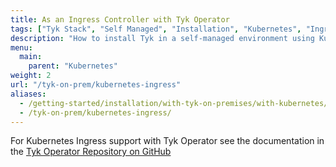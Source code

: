 ```yaml
---
title: As an Ingress Controller with Tyk Operator
tags: ["Tyk Stack", "Self Managed", "Installation", "Kubernetes", "Ingress", "Service Mesh", "Tyk Operator"]
description: "How to install Tyk in a self-managed environment using Kubernetes Ingress Controller with the Tyk Operator" 
menu:
  main:
    parent: "Kubernetes"
weight: 2
url: "/tyk-on-prem/kubernetes-ingress"
aliases:
  - /getting-started/installation/with-tyk-on-premises/with-kubernetes/tyk-kubernetes-ingress-controller/
  - /tyk-on-prem/kubernetes-ingress/
---
```



For Kubernetes Ingress support with Tyk Operator see the documentation in the [Tyk Operator Repository on GitHub](https://github.com/TykTechnologies/tyk-operator)
